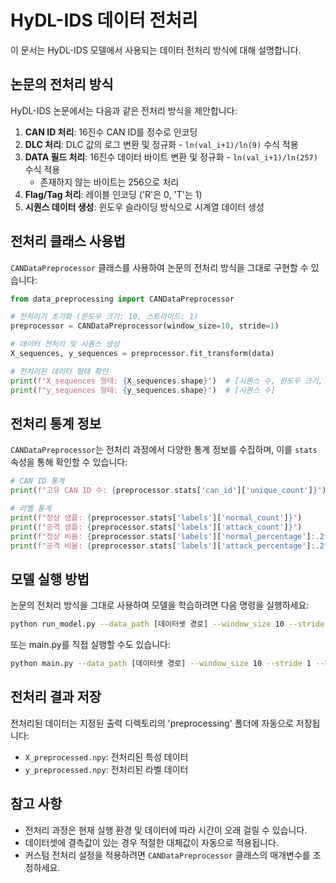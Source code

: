 # HyDL-IDS 데이터 전처리

이 문서는 HyDL-IDS 모델에서 사용되는 데이터 전처리 방식에 대해 설명합니다.

## 논문의 전처리 방식

HyDL-IDS 논문에서는 다음과 같은 전처리 방식을 제안합니다:

1. **CAN ID 처리**: 16진수 CAN ID를 정수로 인코딩
2. **DLC 처리**: DLC 값의 로그 변환 및 정규화 - `ln(val_i+1)/ln(9)` 수식 적용
3. **DATA 필드 처리**: 16진수 데이터 바이트 변환 및 정규화 - `ln(val_i+1)/ln(257)` 수식 적용
   - 존재하지 않는 바이트는 256으로 처리
4. **Flag/Tag 처리**: 레이블 인코딩 ('R'은 0, 'T'는 1)
5. **시퀀스 데이터 생성**: 윈도우 슬라이딩 방식으로 시계열 데이터 생성

## 전처리 클래스 사용법

`CANDataPreprocessor` 클래스를 사용하여 논문의 전처리 방식을 그대로 구현할 수 있습니다:

```python
from data_preprocessing import CANDataPreprocessor

# 전처리기 초기화 (윈도우 크기: 10, 스트라이드: 1)
preprocessor = CANDataPreprocessor(window_size=10, stride=1)

# 데이터 전처리 및 시퀀스 생성
X_sequences, y_sequences = preprocessor.fit_transform(data)

# 전처리된 데이터 형태 확인
print(f"X_sequences 형태: {X_sequences.shape}")  # [시퀀스 수, 윈도우 크기, 특성 수]
print(f"y_sequences 형태: {y_sequences.shape}")  # [시퀀스 수]
```

## 전처리 통계 정보

`CANDataPreprocessor`는 전처리 과정에서 다양한 통계 정보를 수집하며, 이를 `stats` 속성을 통해 확인할 수 있습니다:

```python
# CAN ID 통계
print(f"고유 CAN ID 수: {preprocessor.stats['can_id']['unique_count']}")

# 라벨 통계
print(f"정상 샘플: {preprocessor.stats['labels']['normal_count']}")
print(f"공격 샘플: {preprocessor.stats['labels']['attack_count']}")
print(f"정상 비율: {preprocessor.stats['labels']['normal_percentage']:.2f}%")
print(f"공격 비율: {preprocessor.stats['labels']['attack_percentage']:.2f}%")
```

## 모델 실행 방법

논문의 전처리 방식을 그대로 사용하여 모델을 학습하려면 다음 명령을 실행하세요:

```bash
python run_model.py --data_path [데이터셋 경로] --window_size 10 --stride 1 --batch_size 256 --epochs 10 --save_model
```

또는 main.py를 직접 실행할 수도 있습니다:

```bash
python main.py --data_path [데이터셋 경로] --window_size 10 --stride 1 --batch_size 256 --epochs 10 --save_model
```

## 전처리 결과 저장

전처리된 데이터는 지정된 출력 디렉토리의 'preprocessing' 폴더에 자동으로 저장됩니다:
- `X_preprocessed.npy`: 전처리된 특성 데이터
- `y_preprocessed.npy`: 전처리된 라벨 데이터

## 참고 사항

- 전처리 과정은 현재 실행 환경 및 데이터에 따라 시간이 오래 걸릴 수 있습니다.
- 데이터셋에 결측값이 있는 경우 적절한 대체값이 자동으로 적용됩니다.
- 커스텀 전처리 설정을 적용하려면 `CANDataPreprocessor` 클래스의 매개변수를 조정하세요. 